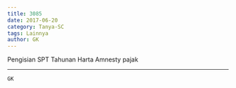 ```yaml
---
title: 3085
date: 2017-06-20
category: Tanya-SC
tags: Lainnya
author: GK
---
```


Pengisian SPT Tahunan Harta Amnesty pajak

---



`GK`
